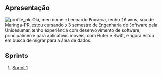 ## Apresentação
![profile_pic](../repo-internship-compass.uol/profile_pic.jpeg)
Olá, meu nome e Leonardo Fonseca, tenho 26 anos, sou de Maringa-PR, estou cursando o 3 semestre de Engenharia de Software pela Unicesumar, tenho experiência com desenvolvimento de software, principalmente para aplicativos móveis, com Fluter e Swift, e agora estou em busca de migrar para a área de dados. 

## Sprints 

1. [Sprint 1](/Sprint%201/README.md)


